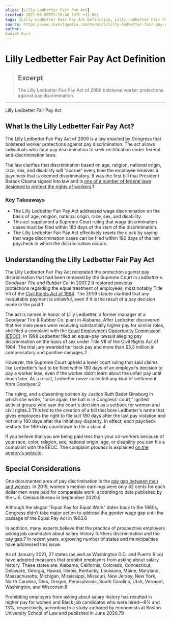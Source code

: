 ```yaml
---
alias: [Lilly Ledbetter Fair Pay Act]
created: 2021-03-02T21:19:46 (UTC +11:00)
tags: [Lilly Ledbetter Fair Pay Act Definition, Lilly Ledbetter Fair Pay Act]
source: https://www.investopedia.com/terms/l/lilly-ledbetter-fair-pay-act.asp
author: 
Daniel Kurt
---
```


# Lilly Ledbetter Fair Pay Act Definition

> ## Excerpt
> The Lilly Ledbetter Fair Pay Act of 2009 bolstered worker protections against pay discrimination.

---

Lilly Ledbetter Fair Pay Act
## What Is the Lilly Ledbetter Fair Pay Act?

The Lilly Ledbetter Fair Pay Act of 2009 is a law enacted by Congress that bolstered worker protections against pay discrimination. The act allows individuals who face pay discrimination to seek rectification under federal anti-discrimination laws.

The law clarifies that discrimination based on age, religion, national origin, race, sex, and disability will “accrue” every time the employee receives a paycheck that is deemed discriminatory. It was the first bill that President Barack Obama signed into law and is [one of a number of federal laws designed to protect the rights of workers](https://www.investopedia.com/articles/personal-finance/120914/8-federal-laws-protect-employees.asp).1

### Key Takeaways

-   The Lilly Ledbetter Fair Pay Act addressed wage discrimination on the basis of age, religion, national origin, race, sex, and disability.
-   This act supplanted a Supreme Court ruling that wage discrimination cases must be filed within 180 days of the start of the discrimination.
-   The Lilly Ledbetter Fair Pay Act effectively resets the clock by saying that wage discrimination cases can be filed within 180 days of the last paycheck in which the discrimination occurs.

## Understanding the Lilly Ledbetter Fair Pay Act

The Lilly Ledbetter Fair Pay Act reinstated the protection against pay discrimination that had been removed by the Supreme Court in _Ledbetter v. Goodyear Tire and Rubber Co._ in 2007.2 It restored previous protections regarding the equal treatment of employees, most notably Title VII of the [Civil Rights Act of 1964](https://www.investopedia.com/terms/c/civil-rights-act-1964.asp). The 2009 statute clarified that any inequitable payment is unlawful, even if it is the result of a pay decision made in the past.1

The act is named in honor of Lilly Ledbetter, a former manager at a Goodyear Tire & Rubber Co. plant in Alabama. After Ledbetter discovered that her male peers were receiving substantially higher pay for similar roles, she filed a complaint with the [Equal Employment Opportunity Commission (EEOC)](https://www.investopedia.com/terms/e/equal-employment-opportunity-commission-eeoc.asp). In 1998 Ledbetter filed an equal-pay lawsuit alleging pay discrimination on the basis of sex under Title VII of the Civil Rights Act of 1964. The trial jury awarded her back pay and more than $3.3 million in compensatory and punitive damages.2

However, the Supreme Court upheld a lower court ruling that said claims like Ledbetter’s had to be filed within 180 days of an employer’s decision to pay a worker less, even if the worker didn’t learn about the unfair pay until much later. As a result, Ledbetter never collected any kind of settlement from Goodyear.2

The ruling, and a dissenting opinion by Justice Ruth Bader Ginsburg in which she wrote, "once again, the ball is in Congress' court," ignited activist groups who saw the court's decision as a setback for women and civil rights.3 This led to the creation of a bill that bore Ledbetter's name that gives employees the right to file suit 180 days after the last pay violation and not only 180 days after the initial pay disparity. In effect, each paycheck restarts the 180-day countdown to file a claim.4

If you believe that you are being paid less than your co-workers because of your race, color, religion, sex, national origin, age, or disability you can file a complaint with the EEOC. The complaint process is explained [on the agency’s website](https://www.eeoc.gov/how-file-charge-employment-discrimination).

## Special Considerations

One documented area of pay discrimination is the [pay gap between men and women](https://www.investopedia.com/history-gender-wage-gap-america-5074898). In 2019, women's median earnings were only 82 cents for each dollar men were paid for comparable work, according to data published by the U.S. Census Bureau in September 2020.5

Although the slogan “Equal Pay for Equal Work” dates back to the 1860s, Congress didn’t take major action to address the gender wage gap until the passage of the Equal Pay Act in 1963.6

In addition, many experts believe that the practice of prospective employers asking job candidates about salary history furthers discrimination and the pay gap.7 In recent years, a growing number of states and municipalities have addressed this issue.

As of January 2021, 27 states (as well as Washington D.C. and Puerto Rico) have adopted measures that prohibit employers from asking about salary history. These states are: Alabama, California, Colorado, Connecticut, Delaware, Georgia, Hawaii, Illinois, Kentucky, Louisiana, Maine, Maryland, Massachusetts, Michigan, Mississippi, Missouri, New Jersey, New York, North Carolina, Ohio, Oregon, Pennsylvania, South Carolina, Utah, Vermont, Washington, and Wisconsin.8

Prohibiting employers from asking about salary history has resulted in higher pay for women and Black job candidates who were hired—8% and 13%, respectively, according to a study authored by economists at Boston University School of Law and published in June 2020.79
